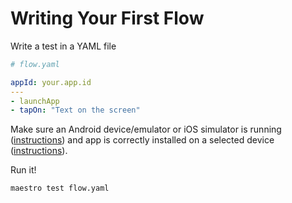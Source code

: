 # Writing Your First Flow

Write a test in a YAML file

```yaml
# flow.yaml

appId: your.app.id
---
- launchApp
- tapOn: "Text on the screen"
```

Make sure an Android device/emulator or iOS simulator is running ([instructions](installing-maestro/#android)) and app is correctly installed on a selected device ([instructions](build-and-install-your-app/)).

Run it!

```
maestro test flow.yaml
```
